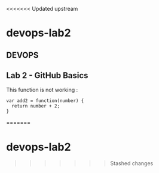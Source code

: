 <<<<<<< Updated upstream
# devops-lab2

## DEVOPS 

## Lab 2 - GitHub Basics

This function is not working :

```
var add2 = function(number) {
  return number + 2;
}

```
=======
# devops-lab2
>>>>>>> Stashed changes
